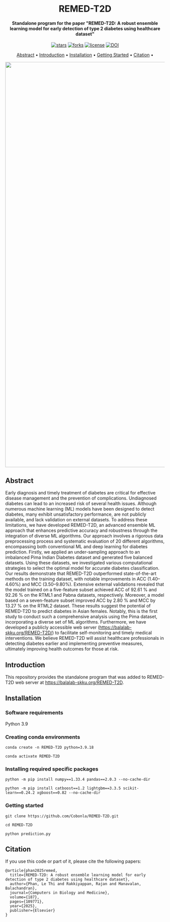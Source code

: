 <h1 align="center"> 
   REMED-T2D
   <br>
</h1>

<h4 align="center">Standalone program for the paper "REMED-T2D: A robust ensemble learning model for early detection of type 2 diabetes using healthcare dataset"</h4>

<p align="center">
<a href=""><img src="https://img.shields.io/github/stars/Cobonla/REMED-T2D?" alt="stars"></a>
<a href=""><img src="https://img.shields.io/github/forks/Cobonla/REMED-T2D?" alt="forks"></a>
<a href=""><img src="https://img.shields.io/github/license/Cobonla/REMED-T2D?" alt="license"></a>
<a href="https://doi.org/10.5281/zenodo.14886166">
   <img src="https://zenodo.org/badge/doi/10.5281/zenodo.14886166.svg" alt="DOI">
</p>

<p align="center">
  <a href="#introduction">Abstract</a> •
  <a href="#introduction">Introduction</a> •
  <a href="#installation">Installation</a> •
  <a href="#getting-started">Getting Started</a> •
  <a href="#citation">Citation</a> •
</p>

<p align="center">
    <img src="https://github.com/user-attachments/assets/2f214de7-e74b-4387-9a2a-0a9de06d8da7" width="1280"/>
</p>

## Abstract
Early diagnosis and timely treatment of diabetes are critical for effective disease management and the prevention of complications. Undiagnosed diabetes can lead to an increased risk of several health issues. Although numerous machine learning (ML) models have been designed to detect diabetes, many exhibit unsatisfactory performance, are not publicly available, and lack validation on external datasets. To address these limitations, we have developed REMED-T2D, an advanced ensemble ML approach that enhances predictive accuracy and robustness through the integration of diverse ML algorithms. Our approach involves a rigorous data preprocessing process and systematic evaluation of 20 different algorithms, encompassing both conventional ML and deep learning for diabetes prediction. Firstly, we applied an under-sampling approach to an imbalanced Pima Indian Diabetes dataset and generated five balanced datasets. Using these datasets, we investigated various computational strategies to select the optimal model for accurate diabetes classification. Our results demonstrate that REMED-T2D outperformed state-of-the-art methods on the training dataset, with notable improvements in ACC (1.40–4.60%) and MCC (3.50–9.80%). Extensive external validations revealed that the model trained on a five-feature subset achieved ACC of 92.61 % and 92.26 % on the RTML1 and Pabna datasets, respectively. Moreover, a model based on a seven-feature subset improved ACC by 2.80 % and MCC by 13.27 % on the RTML2 dataset. These results suggest the potential of REMED-T2D to predict diabetes in Asian females. Notably, this is the first study to conduct such a comprehensive analysis using the Pima dataset, incorporating a diverse set of ML algorithms. Furthermore, we have developed a publicly accessible web server (https://balalab-skku.org/REMED-T2D/) to facilitate self-monitoring and timely medical interventions. We believe REMED-T2D will assist healthcare professionals in detecting diabetes earlier and implementing preventive measures, ultimately improving health outcomes for those at risk.

## Introduction
This repository provides the standalone program that was added to REMED-T2D web server at https://balalab-skku.org/REMED-T2D. 

## Installation

### Software requirements
Python 3.9

### Creating conda environments
```shell
conda create -n REMED-T2D python=3.9.18
```
```shell
conda activate REMED-T2D
```
### Installing required specific packages
```shell
python -m pip install numpy==1.33.4 pandas==2.0.3 --no-cache-dir
```
```shell
python -m pip install catboost==1.2 lightgbm==3.3.5 scikit-learn==0.24.2 xgboost==0.82 --no-cache-dir
```
### Getting started
```
git clone https://github.com/Cobonla/REMED-T2D.git
```
```
cd REMED-T2D
```
```
python prediction.py
```
## Citation
If you use this code or part of it, please cite the following papers:
```
@article{phan2025remed,
  title={REMED-T2D: A robust ensemble learning model for early detection of type 2 diabetes using healthcare dataset},
  author={Phan, Le Thi and Rakkiyappan, Rajan and Manavalan, Balachandran},
  journal={Computers in Biology and Medicine},
  volume={187},
  pages={109771},
  year={2025},
  publisher={Elsevier}
}
```

